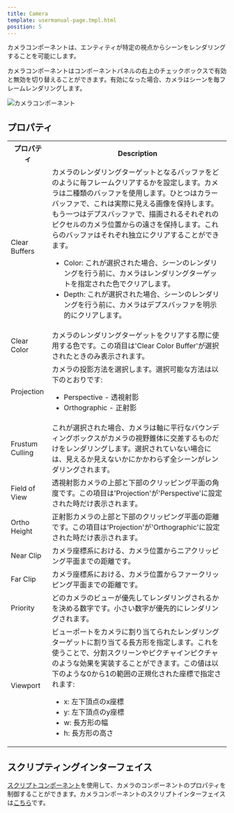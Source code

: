 ```yaml
---
title: Camera
template: usermanual-page.tmpl.html
position: 5
---
```


カメラコンポーネントは、エンティティが特定の視点からシーンをレンダリングすることを可能にします。

カメラコンポーネントはコンポーネントパネルの右上のチェックボックスで有効と無効を切り替えることができます。有効になった場合、カメラはシーンを毎フレームレンダリングします。

![カメラコンポーネント][1]

## プロパティ

<table class="table table-striped">
    <col class="property-name"></col>
    <col class="property-description"></col>
    <tr><th>プロパティ</th><th>Description</th></tr>
    <tr><td>Clear Buffers</td><td>カメラのレンダリングターゲットとなるバッファをどのように毎フレームクリアするかを設定します。カメラは二種類のバッファを使用します。ひとつはカラーバッファで、これは実際に見える画像を保持します。もう一つはデプスバッファで、描画されるそれぞれのピクセルのカメラ位置からの遠さを保持します。これらのバッファはそれぞれ独立にクリアすることができます。
        <ul>
            <li>Color: これが選択された場合、シーンのレンダリングを行う前に、カメラはレンダリングターゲットを指定された色でクリアします。</li>
            <li>Depth: これが選択された場合、シーンのレンダリングを行う前に、カメラはデプスバッファを明示的にクリアします。</li>
        </ul>
    </td></tr>
    <tr><td>Clear Color</td><td>カメラのレンダリングターゲットをクリアする際に使用する色です。この項目は'Clear Color Buffer'が選択されたときのみ表示されます。</td></tr>
    <tr><td>Projection</td><td>カメラの投影方法を選択します。選択可能な方法は以下のとおりです:
        <ul>
            <li>Perspective - 透視射影</li>
            <li>Orthographic - 正射影</li>
        </ul>
    </td></tr>
    <tr><td>Frustum Culling</td><td>これが選択された場合、カメラは軸に平行なバウンディングボックスがカメラの視野錐体に交差するものだけをレンダリングします。選択されていない場合には、見えるか見えないかにかかわらず全シーンがレンダリングされます。</td></tr>
    <tr><td>Field of View</td><td>透視射影カメラの上部と下部のクリッピング平面の角度です。この項目は'Projection'が'Perspective'に設定された時だけ表示されます。</td></tr>
    <tr><td>Ortho Height</td><td>正射影カメラの上部と下部のクリッピング平面の距離です。この項目は'Projection'が'Orthographic'に設定された時だけ表示されます。</td></tr>
    <tr><td>Near Clip</td><td>カメラ座標系における、カメラ位置からニアクリッピング平面までの距離です。</td></tr>
    <tr><td>Far Clip</td><td>カメラ座標系における、カメラ位置からファークリッピング平面までの距離です。</td></tr>
    <tr><td>Priority</td><td>どのカメラのビューが優先してレンダリングされるかを決める数字です。小さい数字が優先的にレンダリングされます。</td></tr>
    <tr><td>Viewport</td><td>ビューポートをカメラに割り当てられたレンダリングターゲットに割り当てる長方形を指定します。これを使うことで、分割スクリーンやピクチャインピクチャのような効果を実装することができます。この値は以下のような0から1の範囲の正規化された座標で指定されます:
        <ul>
            <li>x: 左下頂点のx座標</li>
            <li>y: 左下頂点のy座標</li>
            <li>w: 長方形の幅</li>
            <li>h: 長方形の高さ</li>
        </ul>
    </td></tr>
</table>

## スクリプティングインターフェイス

[スクリプトコンポーネント][2]を使用して、カメラのコンポーネントのプロパティを制御することができます。カメラコンポーネントのスクリプトインターフェイスは[こちら][3]です。

[1]: /images/user-manual/scenes/components/component-camera.png
[2]: /user-manual/packs/components/script
[3]: /en/api/pc.CameraComponent.html

